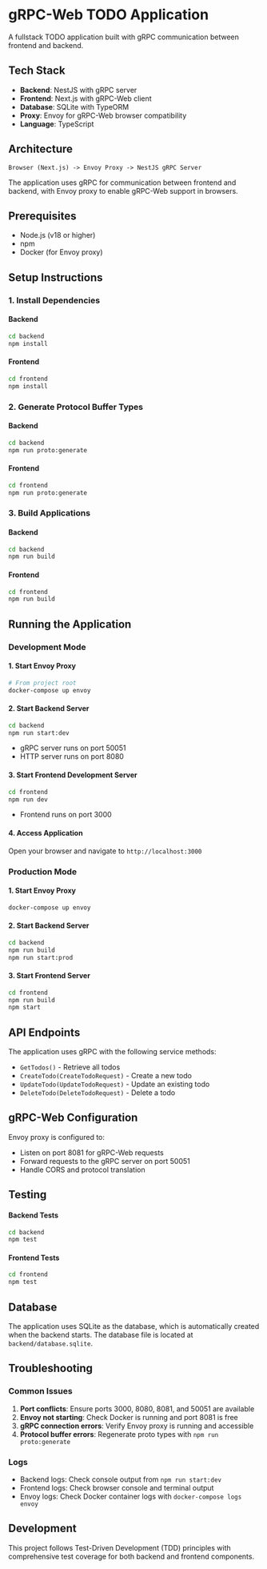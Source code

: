 # gRPC-Web TODO Application

A fullstack TODO application built with gRPC communication between frontend and backend.

## Tech Stack

- **Backend**: NestJS with gRPC server
- **Frontend**: Next.js with gRPC-Web client
- **Database**: SQLite with TypeORM
- **Proxy**: Envoy for gRPC-Web browser compatibility
- **Language**: TypeScript

## Architecture

```
Browser (Next.js) -> Envoy Proxy -> NestJS gRPC Server
```

The application uses gRPC for communication between frontend and backend, with Envoy proxy to enable gRPC-Web support in browsers.

## Prerequisites

- Node.js (v18 or higher)
- npm
- Docker (for Envoy proxy)

## Setup Instructions

### 1. Install Dependencies

#### Backend
```bash
cd backend
npm install
```

#### Frontend
```bash
cd frontend
npm install
```

### 2. Generate Protocol Buffer Types

#### Backend
```bash
cd backend
npm run proto:generate
```

#### Frontend
```bash
cd frontend
npm run proto:generate
```

### 3. Build Applications

#### Backend
```bash
cd backend
npm run build
```

#### Frontend
```bash
cd frontend
npm run build
```

## Running the Application

### Development Mode

#### 1. Start Envoy Proxy
```bash
# From project root
docker-compose up envoy
```

#### 2. Start Backend Server
```bash
cd backend
npm run start:dev
```
- gRPC server runs on port 50051
- HTTP server runs on port 8080

#### 3. Start Frontend Development Server
```bash
cd frontend
npm run dev
```
- Frontend runs on port 3000

#### 4. Access Application
Open your browser and navigate to `http://localhost:3000`

### Production Mode

#### 1. Start Envoy Proxy
```bash
docker-compose up envoy
```

#### 2. Start Backend Server
```bash
cd backend
npm run build
npm run start:prod
```

#### 3. Start Frontend Server
```bash
cd frontend
npm run build
npm start
```

## API Endpoints

The application uses gRPC with the following service methods:

- `GetTodos()` - Retrieve all todos
- `CreateTodo(CreateTodoRequest)` - Create a new todo
- `UpdateTodo(UpdateTodoRequest)` - Update an existing todo
- `DeleteTodo(DeleteTodoRequest)` - Delete a todo

## gRPC-Web Configuration

Envoy proxy is configured to:
- Listen on port 8081 for gRPC-Web requests
- Forward requests to the gRPC server on port 50051
- Handle CORS and protocol translation

## Testing

#### Backend Tests
```bash
cd backend
npm test
```

#### Frontend Tests
```bash
cd frontend
npm test
```

## Database

The application uses SQLite as the database, which is automatically created when the backend starts. The database file is located at `backend/database.sqlite`.

## Troubleshooting

### Common Issues

1. **Port conflicts**: Ensure ports 3000, 8080, 8081, and 50051 are available
2. **Envoy not starting**: Check Docker is running and port 8081 is free
3. **gRPC connection errors**: Verify Envoy proxy is running and accessible
4. **Protocol buffer errors**: Regenerate proto types with `npm run proto:generate`

### Logs

- Backend logs: Check console output from `npm run start:dev`
- Frontend logs: Check browser console and terminal output
- Envoy logs: Check Docker container logs with `docker-compose logs envoy`

## Development

This project follows Test-Driven Development (TDD) principles with comprehensive test coverage for both backend and frontend components.